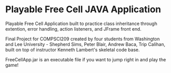 # Playable Free Cell JAVA Application

Playable Free Cell Application built to practice class inheritance through extention, error handling, action listeners, and JFrame front end.  

Final Project for COMPSCI209 created by four students from Washington and Lee University - Shepherd Sims, Peter Blair, Andrew Baca, Trip Calihan, built on top of instructor Kenneth Lambert's skeletal code base. 

FreeCellApp.jar is an executable file if you want to jump right in and play the game!
